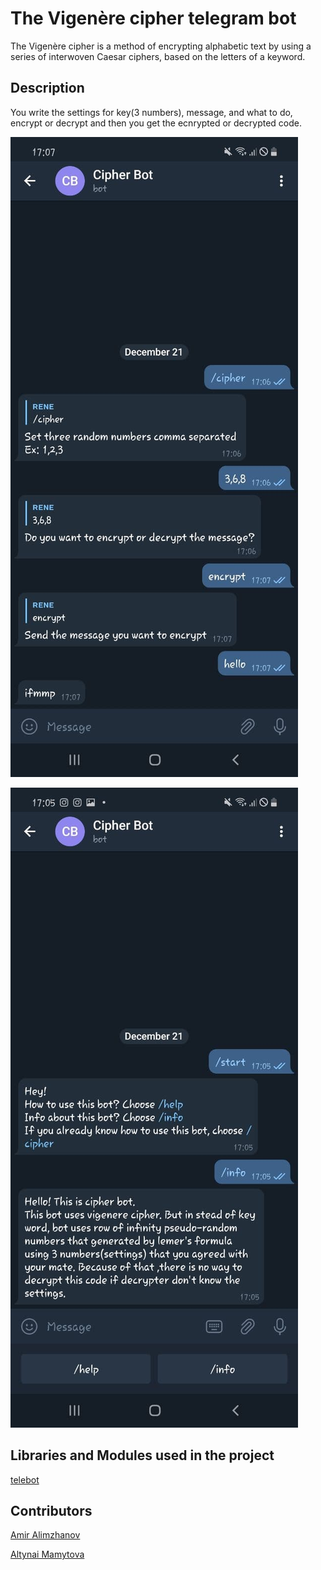 # The Vigenère cipher telegram bot
The Vigenère cipher is a method of encrypting alphabetic text by using a series of interwoven Caesar ciphers, based on the letters of a keyword.

## Description
You write the settings for key(3 numbers), message, and what to do, encrypt or decrypt and then you get the ecnrypted or decrypted code.

![](https://github.com/3xxxact/intro_project/blob/main/photo_2020-12-21_17-09-14.jpg)

![](https://github.com/3xxxact/intro_project/blob/main/photo_2020-12-22_09-37-33.jpg)

## Libraries and Modules used in the project
[telebot](https://pypi.org/project/telebot/)

## Contributors
[Amir Alimzhanov](https://github.com/3xxxact)

[Altynai Mamytova](https://github.com/renren-017)
